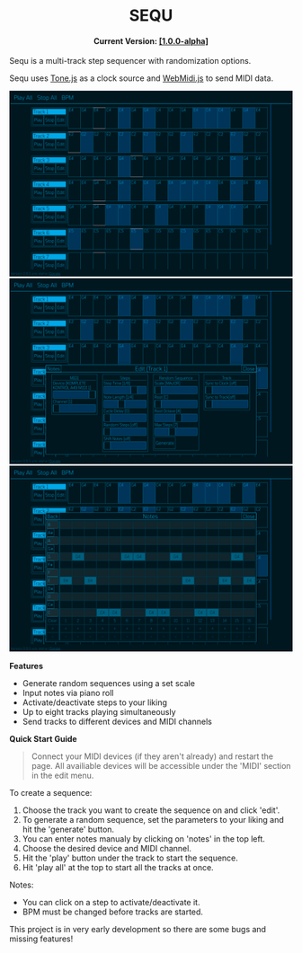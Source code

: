 <h1 align="center">SEQU</h1>
<h4 align="center">Current Version: <a href="https://ryan-pickert.github.io/sequ/">[1.0.0-alpha]</a></h4>

Sequ is a multi-track step sequencer with randomization options.

Sequ uses <a href="https://tonejs.github.io/">Tone.js</a> as a clock source and <a href="https://github.com/djipco/webmidi">WebMidi.js</a> to send MIDI data.

<img src="pic/screen1.png">
<img src="pic/screen2.png">
<img src="pic/screen3.png">

**Features**
* Generate random sequences using a set scale
* Input notes via piano roll
* Activate/deactivate steps to your liking
* Up to eight tracks playing simultaneously
* Send tracks to different devices and MIDI channels

**Quick Start Guide**

>Connect your MIDI devices (if they aren't already) and restart the page.
>All availiable devices will be accessible under the 'MIDI' section in the edit menu. 


To create a sequence:
1. Choose the track you want to create the sequence on and click 'edit'.
2. To generate a random sequence, set the parameters to your liking and hit the 'generate' button.
3. You can enter notes manualy by clicking on 'notes' in the top left.
4. Choose the desired device and MIDI channel.
5. Hit the 'play' button under the track to start the sequence.
6. Hit 'play all' at the top to start all the tracks at once.

Notes:
- You can click on a step to activate/deactivate it.
- BPM must be changed before tracks are started.

This project is in very early development so there are some bugs and missing features!